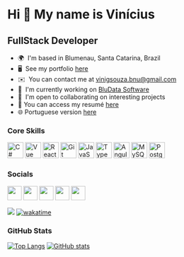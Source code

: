 # Hi 👋 My name is Vinícius

## FullStack Developer

- 🌍  I'm based in Blumenau, Santa Catarina, Brazil
- 🖥️  See my portfolio [here](https://www.souzavinicius.com/)
- ✉️  You can contact me at [vinigsouza.bnu@gmail.com](mailto:vinigsouza.bnu@gmail.com)
- 🚀  I'm currently working on [BluData Software](https://www.bludata.com.br/)
- 🤝  I'm open to collaborating on interesting projects
- 📑  You can access my resumé [here](https://github.com/ViniiSouza/ViniiSouza/blob/main/files/resume/en_resume.pdf)
- 🌐  Portuguese version [here](https://github.com/ViniiSouza/ViniiSouza/blob/main/README_ptBR.md)

### Core Skills

<p align="left">
  <a href="https://docs.microsoft.com/en-us/dotnet/csharp/" target="_blank" rel="noreferrer"><img src="https://raw.githubusercontent.com/danielcranney/readme-generator/main/public/icons/skills/csharp-colored.svg" width="36" height="36" alt="C#" /></a>
  <a href="https://vuejs.org/" target="_blank" rel="noreferrer"><img src="https://raw.githubusercontent.com/danielcranney/readme-generator/main/public/icons/skills/vuejs-colored.svg" width="36" height="36" alt="Vue" /></a>
  <a href="https://reactjs.org/" target="_blank" rel="noreferrer"><img src="https://raw.githubusercontent.com/danielcranney/readme-generator/main/public/icons/skills/react-colored.svg" width="36" height="36" alt="React" /></a>
  <a href="https://git-scm.com/" target="_blank" rel="noreferrer"><img src="https://raw.githubusercontent.com/danielcranney/readme-generator/main/public/icons/skills/git-colored.svg" width="36" height="36" alt="Git" /></a>
  <a href="https://developer.mozilla.org/en-US/docs/Web/JavaScript" target="_blank" rel="noreferrer"><img src="https://raw.githubusercontent.com/danielcranney/readme-generator/main/public/icons/skills/javascript-colored.svg" width="36" height="36" alt="JavaScript" /></a>
  <a href="https://www.typescriptlang.org/" target="_blank" rel="noreferrer"><img src="https://raw.githubusercontent.com/danielcranney/readme-generator/main/public/icons/skills/typescript-colored.svg" width="36" height="36" alt="TypeScript" /></a>
  <a href="https://angular.io/" target="_blank" rel="noreferrer"><img src="https://raw.githubusercontent.com/danielcranney/readme-generator/main/public/icons/skills/angularjs-colored.svg" width="36" height="36" alt="Angular" /></a>
  <a href="https://www.mysql.com/" target="_blank" rel="noreferrer"><img src="https://raw.githubusercontent.com/danielcranney/readme-generator/main/public/icons/skills/mysql-colored.svg" width="36" height="36" alt="MySQL" /></a>
  <a href="https://www.postgresql.org/" target="_blank" rel="noreferrer"><img src="https://raw.githubusercontent.com/danielcranney/readme-generator/main/public/icons/skills/postgresql-colored.svg" width="36" height="36" alt="PostgreSQL" /></a>
</p>

### Socials

<p align="left">
  <a href="https://www.linkedin.com/in/vin%C3%ADcius-gabriel-de-souza/?locale=en_US" target="_blank" rel="noreferrer"><img src="https://raw.githubusercontent.com/danielcranney/readme-generator/main/public/icons/socials/linkedin.svg" width="32" height="32" /></a>
  <a href="https://www.stackoverflow.com/users/18806595/viniisouza" target="_blank" rel="noreferrer"><img src="https://raw.githubusercontent.com/danielcranney/readme-generator/main/public/icons/socials/stackoverflow.svg" width="32" height="32" /></a>
  <a href="https://www.github.com/ViniiSouza" target="_blank" rel="noreferrer"><img src="https://raw.githubusercontent.com/danielcranney/readme-generator/main/public/icons/socials/github-dark.svg" width="32" height="32" /></a>
  <a href="http://www.medium.com/@viniisouza" target="_blank" rel="noreferrer"><img src="https://raw.githubusercontent.com/danielcranney/readme-generator/main/public/icons/socials/medium-dark.svg" width="32" height="32" /></a>
  <a href="https://www.codepen.io/viniisouza" target="_blank" rel="noreferrer"><img src="https://raw.githubusercontent.com/danielcranney/readme-generator/main/public/icons/socials/codepen-dark.svg" width="32" height="32" /></a>
</p>

![](https://komarev.com/ghpvc/?username=viniisouza&style=flat-square)
[![wakatime](https://wakatime.com/badge/user/2fd4d492-0e36-4eea-8a31-264d12f4fe85.svg/?style=flat-square)](https://wakatime.com/@2fd4d492-0e36-4eea-8a31-264d12f4fe85)

### GitHub Stats

[![Top Langs](https://github-readme-stats.vercel.app/api/top-langs/?username=ViniiSouza&langs_count=5&title_color=3382ed&text_color=ffffff&icon_color=3382ed&bg_color=1c1917&locale=en&custom_title=Top%20%Languages&layout=compact)](https://github.com/ViniiSouza)
[![GitHub stats](https://github-readme-stats.vercel.app/api?username=ViniiSouza&show_icons=true&hide=issues,&count_private=true&title_color=3382ed&text_color=ffffff&icon_color=3382ed&bg_color=1c1917&show_icons=true)](https://github.com/ViniiSouza)
